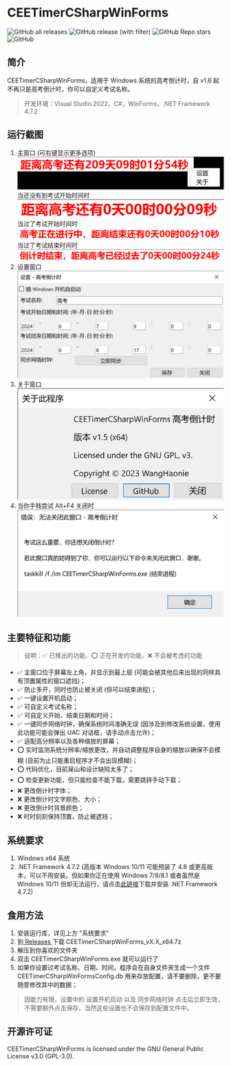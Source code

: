 # CEETimerCSharpWinForms
![GitHub all releases](https://img.shields.io/github/downloads/WangHaonie/CEETimerCSharpWinForms/total?logo=github&label=%E4%B8%8B%E8%BD%BD%E9%87%8F&color=%23DC67A5) ![GitHub release (with filter)](https://img.shields.io/github/v/release/WangHaonie/CEETimerCSharpWinForms?logo=github&label=%E6%9C%80%E6%96%B0%E7%89%88&color=%23178600) ![GitHub Repo stars](https://img.shields.io/github/stars/WangHaonie/CEETimerCSharpWinForms?logo=github&label=Stars&color=%23E5B84E) ![GitHub](https://img.shields.io/github/license/WangHaonie/CEETimerCSharpWinForms?logo=github&label=%E8%AE%B8%E5%8F%AF%E8%AF%81&color=%233C9DF8)
## 简介
CEETimerCSharpWinForms，适用于 Windows 系统的高考倒计时，自 v1.6 起不再只是高考倒计时，你可以自定义考试名称。
> 开发环境：Visual Studio 2022，C#，WinForms，.NET Framework 4.7.2
## 运行截图
1. 主窗口 (可右键显示更多选项)<br>![主窗口](./ReadmeImgs/MainForm.png)<br>当还没有到考试开始时间时<br>![](./ReadmeImgs/MainForm_1.png)<br>当过了考试开始时间时<br>![](./ReadmeImgs/MainForm_2.png)<br>当过了考试结束时间时<br>![](./ReadmeImgs/MainForm_3.png)
2. 设置窗口<br>![设置窗口](./ReadmeImgs/FormSettings.png)
3. 关于窗口<br>![关于窗口](./ReadmeImgs/FormAbout.png)
4. 当你手贱尝试 Alt+F4 关闭时<br>![关闭警告](./ReadmeImgs/MsgBoxClose.png)
## 主要特征和功能
> 说明：✅ 已推出的功能、⭕ 正在开发的功能、❌ 不会被考虑的功能

+ ✅ 主窗口位于屏幕左上角，并显示到最上层 (可能会被其他后来出现的同样具有顶置属性的窗口遮挡)；
+ ✅ 防止多开，同时也防止被关闭 (但可以结束进程)；
+ ✅ 一键设置开机启动；
+ ✅ 可自定义考试名称；
+ ✅ 可自定义开始、结束日期和时间；
+ ✅ 一键同步网络时钟，确保系统时间准确无误 (因涉及到修改系统设置，使用此功能可能会弹出 UAC 对话框，请手动点击允许)；
+ ✅ 适配高分辨率以及各种缩放的屏幕；
+ ⭕ 实时监测系统分辨率/缩放更改，并自动调整程序自身的缩放以确保不会模糊 (目前为止只能重启程序才不会出现模糊)；
+ ⭕ 代码优化，目前屎山和设计缺陷太多了；
+ ⭕ 检查更新功能，但只能检查不能下载，需要跳转手动下载；
+ ❌ 更改倒计时字体；
+ ❌ 更改倒计时文字颜色、大小；
+ ❌ 更改倒计时背景颜色；
+ ❌ 时时刻刻保持顶置，防止被遮挡；
## 系统要求
1. Windows x64 系统
2. .NET Framework 4.7.2 (高版本 Windows 10/11 可能预装了 4.8 或更高版本，可以不用安装。但如果你正在使用 Windows 7/8/8.1 或者虽然是 Windows 10/11 但却无法运行，请点击[此链接](https://dotnet.microsoft.com/zh-cn/download/dotnet-framework/thank-you/net472-offline-installer)下载并安装 .NET Framework 4.7.2)
## 食用方法
1. 安装运行库，详见上方 "系统要求"
2. 到[ Releases ](https://github.com/WangHaonie/CEETimerCSharpWinForms/releases/latest)下载 CEETimerCSharpWinForms_vX.X_x64.7z
3. 解压到你喜欢的文件夹
4. 双击 CEETimerCSharpWinForms.exe 就可以运行了
5. 如果你设置过考试名称、日期、时间，程序会在自身文件夹生成一个文件 CEETimerCSharpWinFormsConfig.db 用来存放配置，请不要删除，更不要随意修改其中的数据；
> 因能力有限，设置中的 设置开机启动 以及 同步网络时钟 点击后立即生效，不需要额外点击保存，当然这些设置也不会保存到配置文件中。
## 开源许可证
CEETimerCSharpWinForms is licensed under the GNU General Public License v3.0 (GPL-3.0).
